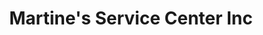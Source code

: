 ---
title: "Martine's Service Center Inc"
url: /middletown/martines-service-center-inc-edgewater-drive/
shop: Autowerkstatt
---